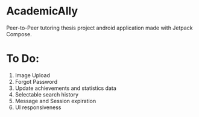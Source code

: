 # AcademicAlly
Peer-to-Peer tutoring thesis project android application made with Jetpack Compose.

# To Do:
1. Image Upload
2. Forgot Password
3. Update achievements and statistics data
4. Selectable search history
5. Message and Session expiration
6. UI responsiveness
